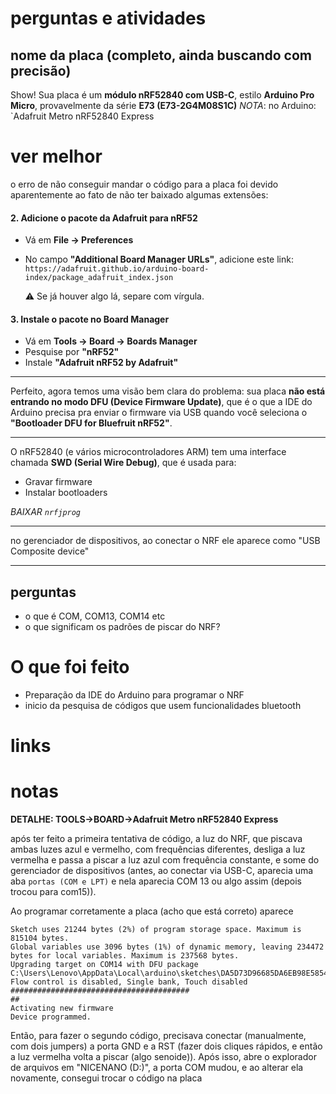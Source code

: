 # perguntas e atividades

## nome da placa (completo, ainda buscando com precisão)
Show! Sua placa é um **módulo nRF52840 com USB-C**, estilo **Arduino Pro Micro**, provavelmente da série **E73 (E73-2G4M08S1C)**
*NOTA*: no Arduino: `Adafruit Metro nRF52840 Express 


# ver melhor

o erro de não conseguir mandar o código para a placa foi devido aparentemente ao fato de não ter baixado algumas extensões: 
#### 2. **Adicione o pacote da Adafruit para nRF52**

- Vá em **File → Preferences**
    
- No campo **"Additional Board Manager URLs"**, adicione este link:    
    `https://adafruit.github.io/arduino-board-index/package_adafruit_index.json`
    
    ⚠️ Se já houver algo lá, separe com vírgula.
    

#### 3. **Instale o pacote no Board Manager**

- Vá em **Tools → Board → Boards Manager**
- Pesquise por **"nRF52"**
- Instale **"Adafruit nRF52 by Adafruit"**
---
Perfeito, agora temos uma visão bem clara do problema: sua placa **não está entrando no modo DFU (Device Firmware Update)**, que é o que a IDE do Arduino precisa pra enviar o firmware via USB quando você seleciona o **"Bootloader DFU for Bluefruit nRF52"**.

---
O nRF52840 (e vários microcontroladores ARM) tem uma interface chamada **SWD (Serial Wire Debug)**, que é usada para:

- Gravar firmware
- Instalar bootloaders

*BAIXAR `nrfjprog`*

---

no gerenciador de dispositivos, ao conectar o NRF ele aparece como "USB Composite device"

---

## perguntas
- o que é COM, COM13, COM14 etc
- o que significam os padrões de piscar do NRF?
# O que foi feito

- Preparação da IDE do Arduino para programar o NRF 
- inicio da pesquisa de códigos que usem funcionalidades bluetooth

# links

# notas

**DETALHE: TOOLS->BOARD->Adafruit Metro nRF52840 Express**

após ter feito a primeira tentativa de código, a luz do NRF, que piscava ambas luzes azul e vermelho, com frequências diferentes, desliga a luz vermelha e passa a piscar a luz azul com frequência constante, e some do gerenciador de dispositivos (antes, ao conectar via USB-C, aparecia uma aba `portas (COM e LPT)` e nela aparecia COM 13 ou algo assim (depois trocou para com15)).

Ao programar corretamente a placa (acho que está correto) aparece
```
Sketch uses 21244 bytes (2%) of program storage space. Maximum is 815104 bytes.
Global variables use 3096 bytes (1%) of dynamic memory, leaving 234472 bytes for local variables. Maximum is 237568 bytes.
Upgrading target on COM14 with DFU package C:\Users\Lenovo\AppData\Local\arduino\sketches\DA5D73D96685DA6EB98E5854301AA9B5\sketch_apr8a.ino.zip. Flow control is disabled, Single bank, Touch disabled
########################################
##
Activating new firmware
Device programmed.
```
 Então, para fazer o segundo código, precisava conectar (manualmente, com dois jumpers) a porta GND e a RST (fazer dois cliques rápidos, e então a luz vermelha volta a piscar (algo senoide)). Após isso, abre o explorador de arquivos em "NICENANO (D:)", a porta COM mudou, e ao alterar ela novamente, consegui trocar o código na placa